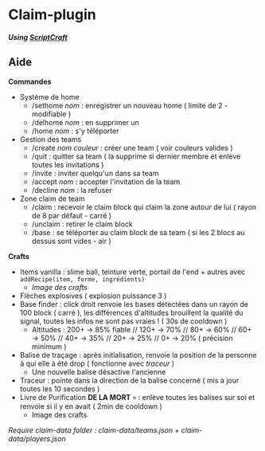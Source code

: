 # Claim-plugin

#### *Using [ScriptCraft](https://github.com/walterhiggins/ScriptCraft)*

## Aide

**Commandes**
- Système de home
  - /sethome *nom* : enregistrer un nouveau home ( limite de 2 - modifiable )
  - /delhome *nom* : en supprimer un
  - /home *nom* : s'y téléporter
- Gestion des teams
  - /create *nom couleur* : créer une team ( voir couleurs valides )
  - /quit : quitter sa team ( la supprime si dernier membre et enlève toutes les invitations )
  - /invite : inviter quelqu'un dans sa team
  - /accept *nom* : accepter l'invitation de la team
  - /decline *nom* : la refuser
- Zone claim de team
  - /claim : recevoir le claim block qui claim la zone autour de lui ( rayon de 8 par défaut - carré )
  - /unclaim : retirer le claim block
  - /base : se téléporter au claim block de sa team ( si les 2 blocs au dessus sont vides - air )
  
**Crafts**
- Items vanilla : slime ball, teinture verte, portail de l'end + autres avec `addRecipe(item, forme, ingrédients)`
  - *Image des crafts*
- Flèches explosives ( explosion puissance 3 )
- Base finder : click droit renvoie les bases détectées dans un rayon de 100 block ( carré ), les différences d'altitudes brouillent la qualité du signal, toutes les infos ne sont pas vraies ! ( 30s de cooldown )
  - Altitudes : 200+ → 85% fiable  //  120+ → 70%  //  80+ → 60%  //  60+ → 50%  //  40+ → 35%  //  20+ → 25%  //  0+ → 20%  ( précision minimum )
- Balise de traçage : après initialisation, renvoie la position de la personne à qui elle à été drop ( fonctionne avec *traceur* )
  - Une nouvelle balise désactive l'ancienne
- Traceur : pointe dans la direction de la balise concerné ( mis à jour toutes les 10 secondes )
- Livre de Purification **DE LA MORT** 💀 : enlève toutes les balises sur soi et renvoie si il y en avait ( 2min de cooldown )
  - Image des crafts

*Require claim-data folder : claim-data/teams.json + claim-data/players.json*
